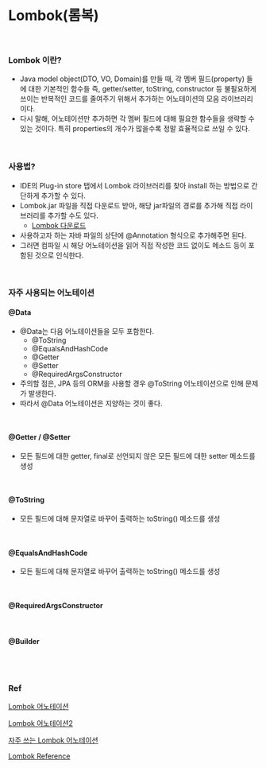 # Lombok(롬복)

<br/>

### Lombok 이란?

- Java model object(DTO, VO, Domain)를 만들 때, 각 멤버 필드(property) 들에 대한 기본적인 함수들 즉, getter/setter, toString, constructor 등 불필요하게 쓰이는 반복적인 코드를 줄여주기 위해서 추가하는 어노테이션의 모음 라이브러리이다.
- 다시 말해, 어노테이션만 추가하면 각 멤버 필드에 대해 필요한 함수들을 생략할 수 있는 것이다. 특히 properties의 개수가 많을수록 정말 효율적으로 쓰일 수 있다.

<br/>

### 사용법?

* IDE의 Plug-in store 탭에서 Lombok 라이브러리를 찾아 install 하는 방법으로 간단하게 추가할 수 있다.
* Lombok.jar 파일을 직접 다운로드 받아, 해당 jar파일의 경로를 추가해 직접 라이브러리를 추가할 수도 있다.
  * [Lombok 다운로드](https://projectlombok.org/download.html)
* 사용하고자 하는 자바 파일의 상단에 @Annotation 형식으로 추가해주면 된다.
* 그러면 컴파일 시 해당 어노테이션을 읽어 직접 작성한 코드 없이도 메소드 등이 포함된 것으로 인식한다.

<br/>

### 자주 사용되는 어노테이션

#### @Data

* @Data는 다음 어노테이션들을 모두 포함한다.
  * @ToString
  * @EqualsAndHashCode
  * @Getter
  * @Setter
  * @RequiredArgsConstructor
* 주의할 점은, JPA 등의 ORM을 사용할 경우 @ToString 어노테이션으로 인해 문제가 발생한다.
* 따라서 @Data 어노테이션은 지양하는 것이 좋다.

<br/>

#### @Getter / @Setter

* 모든 필드에 대한 getter, final로 선언되지 않은 모든 필드에 대한 setter 메소드를 생성

<br/>

#### @ToString

* 모든 필드에 대해 문자열로 바꾸어 출력하는 toString() 메소드를 생성

<br/>

#### @EqualsAndHashCode

* 모든 필드에 대해 문자열로 바꾸어 출력하는 toString() 메소드를 생성

<br/>

#### @RequiredArgsConstructor

<br/>

#### @Builder

<br/>

<br/>

### Ref

[Lombok 어노테이션](https://www.daleseo.com/lombok-popular-annotations/)

[Lombok 어노테이션2](https://goddaehee.tistory.com/95)

[자주 쓰는 Lombok 어노테이션](https://velog.io/@jayjay28/%EC%9E%90%EC%A3%BC-%EC%82%AC%EC%9A%A9%ED%95%98%EB%8A%94-Lombok-%EC%96%B4%EB%85%B8%ED%85%8C%EC%9D%B4%EC%85%98)

[Lombok Reference](https://objectcomputing.com/resources/publications/sett/january-2010-reducing-boilerplate-code-with-project-lombok)